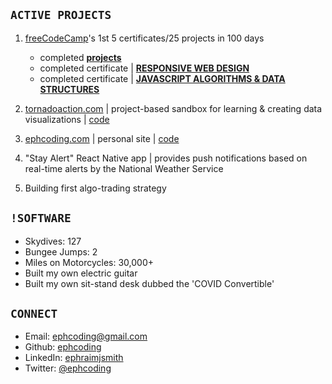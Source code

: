 ## **`ACTIVE PROJECTS`**

1. [freeCodeCamp](https://freecodecamp.org/ephcoding)'s 1st 5 certificates/25 projects in 100 days

   - completed [**projects**](https://github.com/ephcoding?tab=repositories&q=fcc&type=public&language=&sort=name)
   - completed certificate | [**RESPONSIVE WEB DESIGN**](https://www.freecodecamp.org/certification/ephcoding/responsive-web-design)
   - completed certificate | [**JAVASCRIPT ALGORITHMS & DATA STRUCTURES**](https://www.freecodecamp.org/certification/ephcoding/javascript-algorithms-and-data-structures)

2. [tornadoaction.com](https://www.tornadoaction.com) | project-based sandbox for learning & creating data visualizations | [code](https://github.com/ephcoding/tornado-action)
3. [ephcoding.com](https://www.ephcoding.com) | personal site | [code](https://github.com/ephcoding/site__ephcoding-dot-com)
4. "Stay Alert" React Native app | provides push notifications based on real-time alerts by the National Weather Service
5. Building first algo-trading strategy

## **`!SOFTWARE`**

- Skydives: 127
- Bungee Jumps: 2
- Miles on Motorcycles: 30,000+
- Built my own electric guitar
- Built my own sit-stand desk dubbed the 'COVID Convertible'

## **`CONNECT`**

- Email: ephcoding@gmail.com
- Github: [ephcoding](https://github.com/ephcoding)
- LinkedIn: [ephraimjsmith](https://linkedin.com/in/ephraimjsmith)
- Twitter: [@ephcoding](https://twitter.com/ephcoding)
